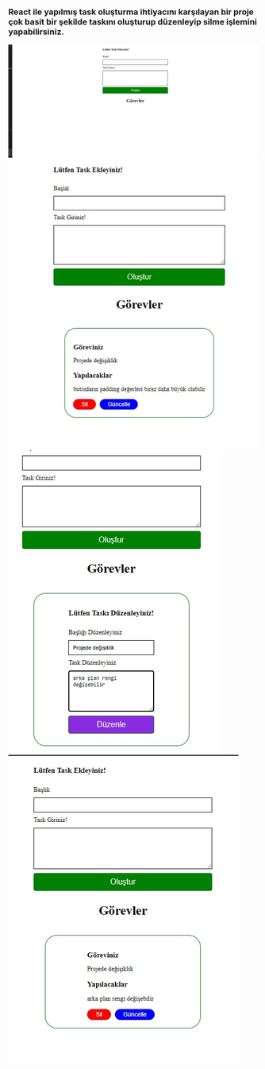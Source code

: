 <h3>React ile yapılmış task oluşturma ihtiyacını karşılayan bir proje çok basit bir şekilde taskını oluşturup düzenleyip silme işlemini yapabilirsiniz.</h3>


![ss](https://github.com/emrahbyz/TaskApp/blob/main/images/img1.jpg)
![ss](https://github.com/emrahbyz/TaskApp/blob/main/images/img2.jpg)
![ss](https://github.com/emrahbyz/TaskApp/blob/main/images/img3.jpg)
![ss](https://github.com/emrahbyz/TaskApp/blob/main/images/img4.jpg)


